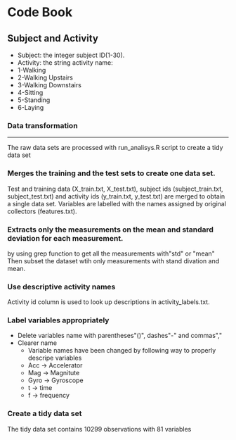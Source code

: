 # Code Book

## Subject and Activity



 - Subject: the integer subject ID(1-30).
 - Activity: the string activity name:
  - 1-Walking
  - 2-Walking Upstairs
  - 3-Walking Downstairs
  - 4-Sitting
  - 5-Standing
  - 6-Laying


### Data transformation
-------------------

The raw data sets are processed with run_analisys.R script to create a tidy data
set

### Merges the training and the test sets to create one data set.

Test and training data (X_train.txt, X_test.txt), subject ids (subject_train.txt,
subject_test.txt) and activity ids (y_train.txt, y_test.txt) are merged to obtain
a single data set. Variables are labelled with the names assigned by original
collectors (features.txt).

### Extracts only the measurements on the mean and standard deviation for each measurement.

by using grep function to get all the measurements with"std" or "mean" Then subset the dataset wtih only measurements
with stand divation and mean.

### Use descriptive activity names

Activity id column is used to look up descriptions in activity_labels.txt.

### Label variables appropriately

* Delete variables name with parentheses"()", dashes"-" and commas","
* Clearer name
    * Variable names have been changed by following way to properly descripe variables
     * Acc -> Accelerator
     * Mag -> Magnitute
     * Gyro -> Gyroscope
     * t -> time
     * f -> frequency

### Create a tidy data set

The tidy data set contains 10299 observations with 81 variables


